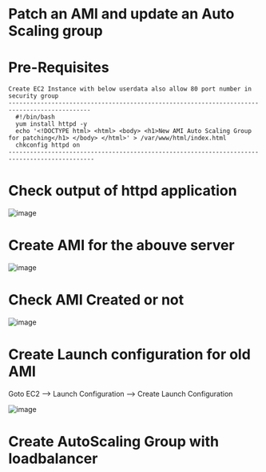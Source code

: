 # Patch an AMI and update an Auto Scaling group

# Pre-Requisites
    Create EC2 Instance with below userdata also allow 80 port number in security group
    ---------------------------------------------------------------------------------------------
	  #!/bin/bash
	  yum install httpd -y
	  echo '<!DOCTYPE html> <html> <body> <h1>New AMI Auto Scaling Group for patching</h1> </body> </html>' > /var/www/html/index.html
	  chkconfig httpd on
    ----------------------------------------------------------------------------------------------
# Check output of httpd application
  ![image](https://user-images.githubusercontent.com/58024415/110099169-00c7f380-7dc7-11eb-8f68-bba8819455e3.png)
# Create AMI for the abouve server
  ![image](https://user-images.githubusercontent.com/58024415/110112010-2fe66100-7dd7-11eb-93f0-b2c244118d50.png)
# Check AMI Created or not
  ![image](https://user-images.githubusercontent.com/58024415/110112657-0a0d8c00-7dd8-11eb-9540-d1d606ae1a75.png)
# Create Launch configuration for old AMI
  Goto EC2 --> Launch Configuration --> Create Launch Configuration

  ![image](https://user-images.githubusercontent.com/58024415/110112975-6d97b980-7dd8-11eb-81f4-2ea1cbc7751d.png)
# Create AutoScaling Group with loadbalancer


